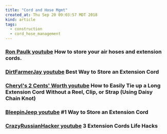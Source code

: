 ```yaml
---
title: "Cord and Hose Mgmt"
created_at: Thu Sep 20 09:03:57 MDT 2018
kind: article
tags:
  - construction
  - cord_hose_management
---
```


<h3>
  <a href="https://www.youtube.com/watch?v=yW2jwm2gX70" target="_blank">Ron Paulk youtube</a>
  How to store your air hoses and extension cords.
</h3>

<h3>
  <a href="https://www.youtube.com/watch?v=eTpbh2zJGhA" target="_blank">DirtFarmerJay youtube</a>
  Best Way to Store an Extension Cord
</h3>

<h3>
  <a href="https://www.youtube.com/watch?v=pzMSwIMIlgU" target="_blank">Cheryl's 2 Cents' Worth youtube</a>
  How to Easily Tie up a Long Extension Cord Without a Reel, Clip, or Strap (Using Daisy Chain Knot)
</h3>

<h3>
  <a href="https://www.youtube.com/watch?v=y2KGZ-rfHG8" target="_blank">BleepinJeep youtube</a>
  #1 Way to Store an Extension Cord
</h3>

<h3>
  <a href="https://www.youtube.com/watch?v=9J16IDtm5Jo" target="_blank">CrazyRussianHacker youtube</a>
  3 Extension Cords Life Hacks
</h3>

<!--
html boilerplate fragments
<a href="" target="_blank"></a>
<a name=""></a>
<img src="" width="400px">
<ul>
  <li></li>
  <li><a href="" target="_blank"></a></li>
</ul>
<pre>
</pre>
<p style="margin-bottom: 2em;"></p>
<hr style="border: 0; height: 3px; background: #333; background-image: linear-gradient(to right, #ccc, #333, #ccc);">
<pre><code>
</code></pre>
<math xmlns='http://www.w3.org/1998/Math/MathML' display='block'>
</math>
-->
